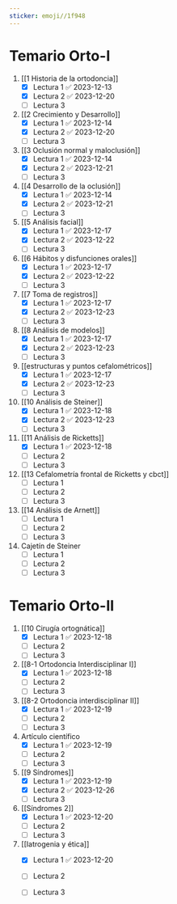 ```yaml
---
sticker: emoji//1f948
---
```

# Temario Orto-I
1. [[1 Historia de la ortodoncia]]
	- [x] Lectura 1 ✅ 2023-12-13
	- [x] Lectura 2 ✅ 2023-12-20
	- [ ] Lectura 3
1. [[2 Crecimiento y Desarrollo]]
	- [x] Lectura 1 ✅ 2023-12-14
	- [x] Lectura 2 ✅ 2023-12-20
	- [ ] Lectura 3
2. [[3 Oclusión normal y maloclusión]]
	- [x] Lectura 1 ✅ 2023-12-14
	- [x] Lectura 2 ✅ 2023-12-21
	- [ ] Lectura 3
3. [[4 Desarrollo de la oclusión]]
	- [x] Lectura 1 ✅ 2023-12-14
	- [x] Lectura 2 ✅ 2023-12-21
	- [ ] Lectura 3
4. [[5 Análisis facial]]
	- [x] Lectura 1 ✅ 2023-12-17
	- [x] Lectura 2 ✅ 2023-12-22
	- [ ] Lectura 3
5. [[6 Hábitos y disfunciones orales]]
	- [x] Lectura 1 ✅ 2023-12-17
	- [x] Lectura 2 ✅ 2023-12-22
	- [ ] Lectura 3
6. [[7 Toma de registros]]
	- [x] Lectura 1 ✅ 2023-12-17
	- [x] Lectura 2 ✅ 2023-12-23
	- [ ] Lectura 3
7. [[8 Análisis de modelos]]
	- [x] Lectura 1 ✅ 2023-12-17
	- [x] Lectura 2 ✅ 2023-12-23
	- [ ] Lectura 3
8. [[estructuras y puntos cefalométricos]]
	- [x] Lectura 1 ✅ 2023-12-17
	- [x] Lectura 2 ✅ 2023-12-23
	- [ ] Lectura 3
9. [[10 Análisis de Steiner]]
	- [x] Lectura 1 ✅ 2023-12-18
	- [x] Lectura 2 ✅ 2023-12-23
	- [ ] Lectura 3
10. [[11 Análisis de Ricketts]]
	- [x] Lectura 1 ✅ 2023-12-18
	- [ ] Lectura 2
	- [ ] Lectura 3
11. [[13 Cefalometría frontal de Ricketts y cbct]]
	- [ ] Lectura 1
	- [ ] Lectura 2
	- [ ] Lectura 3
12. [[14 Análisis de Arnett]]
	- [ ] Lectura 1
	- [ ] Lectura 2
	- [ ] Lectura 3
13. Cajetín de Steiner
	- [ ] Lectura 1
	- [ ] Lectura 2
	- [ ] Lectura 3

# Temario Orto-II
1. [[10 Cirugía ortognática]]
	- [x] Lectura 1 ✅ 2023-12-18
	- [ ] Lectura 2
	- [ ] Lectura 3
 2. [[8-1 Ortodoncia Interdisciplinar I]]
	- [x] Lectura 1 ✅ 2023-12-18
	- [ ] Lectura 2
	- [ ] Lectura 3
 3. [[8-2 Ortodoncia interdisciplinar II]]
	- [x] Lectura 1 ✅ 2023-12-19
	- [ ] Lectura 2
	- [ ] Lectura 3
 4. Artículo científico
	- [x] Lectura 1 ✅ 2023-12-19
	- [ ] Lectura 2
	- [ ] Lectura 3
 5. [[9 Síndromes]]
	- [x] Lectura 1 ✅ 2023-12-19
	- [x] Lectura 2 ✅ 2023-12-26
	- [ ] Lectura 3
 6. [[Síndromes 2]]
	- [x] Lectura 1 ✅ 2023-12-20
	- [ ] Lectura 2
	- [ ] Lectura 3
 7. [[Iatrogenia y ética]]
	- [x] Lectura 1 ✅ 2023-12-20
	- [ ] Lectura 2
	- [ ] Lectura 3

